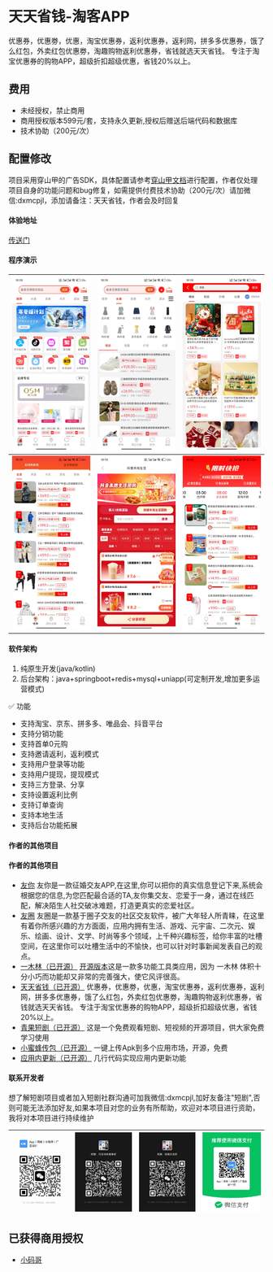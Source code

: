 # 天天省钱-淘客APP
优惠券，优惠劵，优惠，淘宝优惠券，返利优惠券，返利网，拼多多优惠券，饿了么红包，外卖红包优惠劵，淘趣购物返利优惠券，省钱就选天天省钱。 专注于淘宝优惠券的购物APP，超级折扣超级优惠，省钱20%以上。

## 费用
- 未经授权，禁止商用
- 商用授权版本599元/套，支持永久更新,授权后赠送后端代码和数据库
- 技术协助（200元/次）

## 配置修改
项目采用穿山甲的广告SDK，具体配置请参考[穿山甲文档](https://www.csjplatform.com/union/media/union/download/contentDynamic)进行配置，作者仅处理项目自身的功能问题和bug修复，如需提供付费技术协助（200元/次）请加微信:dxmcpjl，添加请备注：天天省钱，作者会及时回复

#### 体验地址
[传送门](https://sj.qq.com/appdetail/com.ttsq.mobile)

#### 程序演示
| ![输入图片说明](picture/1.jpg) | ![输入图片说明](picture/2.jpg) | ![输入图片说明](picture/3.jpg) |
|--------------------------|--------------------------|--------------------------|
| ![输入图片说明](picture/4.jpg) | ![输入图片说明](picture/5.jpg) | ![输入图片说明](picture/6.jpg) |

#### 软件架构

1.	纯原生开发(java/kotlin)
2.	后台架构：java+springboot+redis+mysql+uniapp(可定制开发,增加更多运营模式)


✅ 功能

- 支持淘宝、京东、拼多多、唯品会、抖音平台
- 支持分销功能
- 支持首单0元购
- 支持邀请返利，返利模式
- 支持用户登录等功能
- 支持用户提现，提现模式
- 支持三方登录、分享
- 支持设置返利比例
- 支持订单查询
- 支持本地生活
- 支持后台功能拓展

#### 作者的其他项目
#### 作者的其他项目
- [友你](https://sj.qq.com/appdetail/com.youni.mobile) 友你是一款征婚交友APP,在这里,你可以把你的真实信息登记下来,系统会根据您的信息,为您匹配最合适的TA,友你集交友、恋爱于一身，通过在线匹配，解决陌生人社交破冰难题，打造更真实的恋爱社区。
- [友圈](https://sj.qq.com/appdetail/com.youquan.mobile) 友圈是一款基于圈子交友的社区交友软件，被广大年轻人所青睐，在这里有着你所感兴趣的方方面面，应用内拥有生活、游戏、元宇宙、二次元、娱乐、绘画、设计、文学、时尚等多个领域，上千种兴趣标签，给你丰富的吐槽空间，在这里你可以吐槽生活中的不愉快，也可以针对时事新闻发表自己的观点。
- [一木林（已开源）](https://sj.qq.com/appdetail/com.yimulin.mobile) [开源版本](https://github.com/dxmwl/Yimulin)这是一款多功能工具类应用，因为 一木林 体积十分小巧而功能却又非常的完善强大，使它风评很高。
- [天天省钱（已开源）](https://sj.qq.com/appdetail/com.ttsq.mobile) 优惠券，优惠劵，优惠，淘宝优惠券，返利优惠券，返利网，拼多多优惠券，饿了么红包，外卖红包优惠劵，淘趣购物返利优惠券，省钱就选天天省钱。 专注于淘宝优惠券的购物APP，超级折扣超级优惠，省钱20%以上。
- [青果短剧（已开源）](https://github.com/dxmwl/qg_android) 这是一个免费观看短剧、短视频的开源项目，供大家免费学习使用
- [小蜜蜂传包（已开源）](https://github.com/dxmwl/new_bee_upload_app) 一键上传Apk到多个应用市场，开源，免费
- [应用内更新（已开源）](https://github.com/dxmwl/update_app_online) 几行代码实现应用内更新功能

#### 联系开发者
想了解短剧项目或者加入短剧社群沟通可加我微信:dxmcpjl,加好友备注"短剧",否则可能无法添加好友,如果本项目对您的业务有所帮助，欢迎对本项目进行资助，我将对本项目进行持续维护

| ![微信图片_20241217224327.jpg](picture/微信图片_20241217224327.jpg)|![输入图片说明](picture/微信图片_20241217224556.jpg) | ![输入图片说明](picture/微信图片_20241217225013.jpg) |  ![输入图片说明](picture/微信图片_20241217225117.jpg) |
|-------------------------------------------------------------------------------------------------------|---------------------------------------------------|---|---|

## 已获得商用授权
- [小码哥](https://profile.zjurl.cn/rogue/ugc/profile/?active_tab=dongtai&app_name=news_article&device_id=65&media_id=1560010410715137&request_source=1&share_token=19d46fa6-06bb-450c-a579-4e492e2e58e8&tt_from=copy_link&user_id=6320495657&utm_campaign=client_share&utm_medium=toutiao_android&utm_source=copy_link&version_code=988&version_name=90808)
